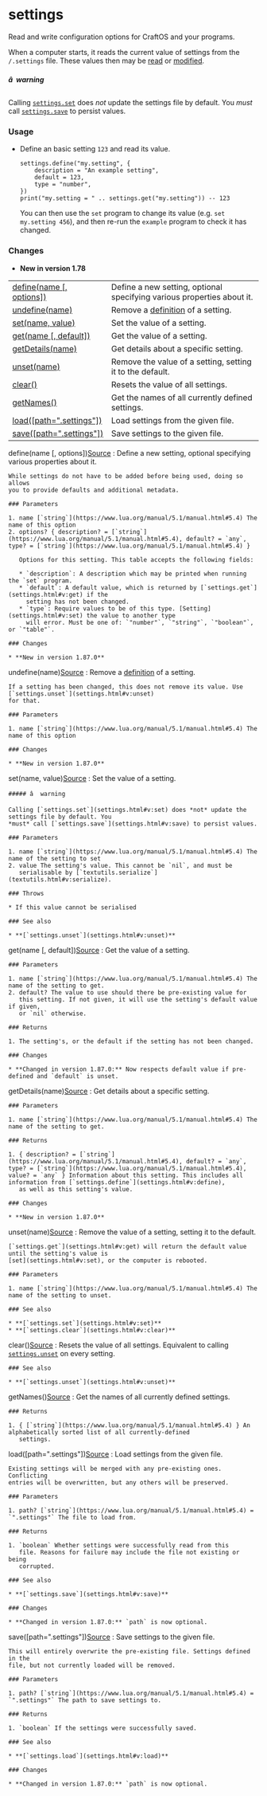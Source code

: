 # settings

Read and write configuration options for CraftOS and your programs.

When a computer starts, it reads the current value of settings from the
`/.settings` file. These values then may be [read](settings.html#v:get) or
[modified](settings.html#v:set).

##### â  warning

Calling [`settings.set`](settings.html#v:set) does *not* update the settings file by default. You
*must* call [`settings.save`](settings.html#v:save) to persist values.

### Usage

* Define an basic setting `123` and read its value.

  ```
  settings.define("my.setting", {
      description = "An example setting",
      default = 123,
      type = "number",
  })
  print("my.setting = " .. settings.get("my.setting")) -- 123
  ```

  You can then use the `set` program to change its value (e.g. `set my.setting 456`),
  and then re-run the `example` program to check it has changed.

### Changes

* **New in version 1.78**

|  |  |
| --- | --- |
| [define(name [, options])](#v:define) | Define a new setting, optional specifying various properties about it. |
| [undefine(name)](#v:undefine) | Remove a [definition](settings.html#v:define) of a setting. |
| [set(name, value)](#v:set) | Set the value of a setting. |
| [get(name [, default])](#v:get) | Get the value of a setting. |
| [getDetails(name)](#v:getDetails) | Get details about a specific setting. |
| [unset(name)](#v:unset) | Remove the value of a setting, setting it to the default. |
| [clear()](#v:clear) | Resets the value of all settings. |
| [getNames()](#v:getNames) | Get the names of all currently defined settings. |
| [load([path=".settings"])](#v:load) | Load settings from the given file. |
| [save([path=".settings"])](#v:save) | Save settings to the given file. |

define(name [, options])[Source](https://github.com/cc-tweaked/CC-Tweaked/blob/9c0ce27ce6ac568ecdff2a369cf517cb9431279f/projects/core/src/main/resources/data/computercraft/lua/rom/apis/settings.lua#L66)
:   Define a new setting, optional specifying various properties about it.

    While settings do not have to be added before being used, doing so allows
    you to provide defaults and additional metadata.

    ### Parameters

    1. name [`string`](https://www.lua.org/manual/5.1/manual.html#5.4) The name of this option
    2. options? { description? = [`string`](https://www.lua.org/manual/5.1/manual.html#5.4), default? = `any`, type? = [`string`](https://www.lua.org/manual/5.1/manual.html#5.4) }

       Options for this setting. This table accepts the following fields:

       * `description`: A description which may be printed when running the `set` program.
       * `default`: A default value, which is returned by [`settings.get`](settings.html#v:get) if the
         setting has not been changed.
       * `type`: Require values to be of this type. [Setting](settings.html#v:set) the value to another type
         will error. Must be one of: `"number"`, `"string"`, `"boolean"`, or `"table"`.

    ### Changes

    * **New in version 1.87.0**

undefine(name)[Source](https://github.com/cc-tweaked/CC-Tweaked/blob/9c0ce27ce6ac568ecdff2a369cf517cb9431279f/projects/core/src/main/resources/data/computercraft/lua/rom/apis/settings.lua#L94)
:   Remove a [definition](settings.html#v:define) of a setting.

    If a setting has been changed, this does not remove its value. Use [`settings.unset`](settings.html#v:unset)
    for that.

    ### Parameters

    1. name [`string`](https://www.lua.org/manual/5.1/manual.html#5.4) The name of this option

    ### Changes

    * **New in version 1.87.0**

set(name, value)[Source](https://github.com/cc-tweaked/CC-Tweaked/blob/9c0ce27ce6ac568ecdff2a369cf517cb9431279f/projects/core/src/main/resources/data/computercraft/lua/rom/apis/settings.lua#L125)
:   Set the value of a setting.

    ##### â  warning

    Calling [`settings.set`](settings.html#v:set) does *not* update the settings file by default. You
    *must* call [`settings.save`](settings.html#v:save) to persist values.

    ### Parameters

    1. name [`string`](https://www.lua.org/manual/5.1/manual.html#5.4) The name of the setting to set
    2. value The setting's value. This cannot be `nil`, and must be
       serialisable by [`textutils.serialize`](textutils.html#v:serialize).

    ### Throws

    * If this value cannot be serialised

    ### See also

    * **[`settings.unset`](settings.html#v:unset)**

get(name [, default])[Source](https://github.com/cc-tweaked/CC-Tweaked/blob/9c0ce27ce6ac568ecdff2a369cf517cb9431279f/projects/core/src/main/resources/data/computercraft/lua/rom/apis/settings.lua#L143)
:   Get the value of a setting.

    ### Parameters

    1. name [`string`](https://www.lua.org/manual/5.1/manual.html#5.4) The name of the setting to get.
    2. default? The value to use should there be pre-existing value for
       this setting. If not given, it will use the setting's default value if given,
       or `nil` otherwise.

    ### Returns

    1. The setting's, or the default if the setting has not been changed.

    ### Changes

    * **Changed in version 1.87.0:** Now respects default value if pre-defined and `default` is unset.

getDetails(name)[Source](https://github.com/cc-tweaked/CC-Tweaked/blob/9c0ce27ce6ac568ecdff2a369cf517cb9431279f/projects/core/src/main/resources/data/computercraft/lua/rom/apis/settings.lua#L163)
:   Get details about a specific setting.

    ### Parameters

    1. name [`string`](https://www.lua.org/manual/5.1/manual.html#5.4) The name of the setting to get.

    ### Returns

    1. { description? = [`string`](https://www.lua.org/manual/5.1/manual.html#5.4), default? = `any`, type? = [`string`](https://www.lua.org/manual/5.1/manual.html#5.4), value? = `any` } Information about this setting. This includes all information from [`settings.define`](settings.html#v:define),
       as well as this setting's value.

    ### Changes

    * **New in version 1.87.0**

unset(name)[Source](https://github.com/cc-tweaked/CC-Tweaked/blob/9c0ce27ce6ac568ecdff2a369cf517cb9431279f/projects/core/src/main/resources/data/computercraft/lua/rom/apis/settings.lua#L180)
:   Remove the value of a setting, setting it to the default.

    [`settings.get`](settings.html#v:get) will return the default value until the setting's value is
    [set](settings.html#v:set), or the computer is rebooted.

    ### Parameters

    1. name [`string`](https://www.lua.org/manual/5.1/manual.html#5.4) The name of the setting to unset.

    ### See also

    * **[`settings.set`](settings.html#v:set)**
    * **[`settings.clear`](settings.html#v:clear)**

clear()[Source](https://github.com/cc-tweaked/CC-Tweaked/blob/9c0ce27ce6ac568ecdff2a369cf517cb9431279f/projects/core/src/main/resources/data/computercraft/lua/rom/apis/settings.lua#L189)
:   Resets the value of all settings. Equivalent to calling [`settings.unset`](settings.html#v:unset)
    on every setting.

    ### See also

    * **[`settings.unset`](settings.html#v:unset)**

getNames()[Source](https://github.com/cc-tweaked/CC-Tweaked/blob/9c0ce27ce6ac568ecdff2a369cf517cb9431279f/projects/core/src/main/resources/data/computercraft/lua/rom/apis/settings.lua#L199)
:   Get the names of all currently defined settings.

    ### Returns

    1. { [`string`](https://www.lua.org/manual/5.1/manual.html#5.4) } An alphabetically sorted list of all currently-defined
       settings.

load([path=".settings"])[Source](https://github.com/cc-tweaked/CC-Tweaked/blob/9c0ce27ce6ac568ecdff2a369cf517cb9431279f/projects/core/src/main/resources/data/computercraft/lua/rom/apis/settings.lua#L223)
:   Load settings from the given file.

    Existing settings will be merged with any pre-existing ones. Conflicting
    entries will be overwritten, but any others will be preserved.

    ### Parameters

    1. path? [`string`](https://www.lua.org/manual/5.1/manual.html#5.4) = `".settings"` The file to load from.

    ### Returns

    1. `boolean` Whether settings were successfully read from this
       file. Reasons for failure may include the file not existing or being
       corrupted.

    ### See also

    * **[`settings.save`](settings.html#v:save)**

    ### Changes

    * **Changed in version 1.87.0:** `path` is now optional.

save([path=".settings"])[Source](https://github.com/cc-tweaked/CC-Tweaked/blob/9c0ce27ce6ac568ecdff2a369cf517cb9431279f/projects/core/src/main/resources/data/computercraft/lua/rom/apis/settings.lua#L263)
:   Save settings to the given file.

    This will entirely overwrite the pre-existing file. Settings defined in the
    file, but not currently loaded will be removed.

    ### Parameters

    1. path? [`string`](https://www.lua.org/manual/5.1/manual.html#5.4) = `".settings"` The path to save settings to.

    ### Returns

    1. `boolean` If the settings were successfully saved.

    ### See also

    * **[`settings.load`](settings.html#v:load)**

    ### Changes

    * **Changed in version 1.87.0:** `path` is now optional.